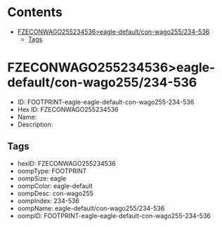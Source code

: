 



Contents
========

* [FZECONWAGO255234536>eagle-default/con-wago255/234-536](#fzeconwago255234536eagle-defaultcon-wago255234-536)
	* [Tags](#tags)

# FZECONWAGO255234536>eagle-default/con-wago255/234-536

- ID: FOOTPRINT-eagle-eagle-default-con-wago255-234-536
- Hex ID: FZECONWAGO255234536
- Name: 
- Description: 

## Tags

- hexID: FZECONWAGO255234536
- oompType: FOOTPRINT
- oompSize: eagle
- oompColor: eagle-default
- oompDesc: con-wago255
- oompIndex: 234-536
- oompName: eagle-default/con-wago255/234-536
- oompID: FOOTPRINT-eagle-eagle-default-con-wago255-234-536

